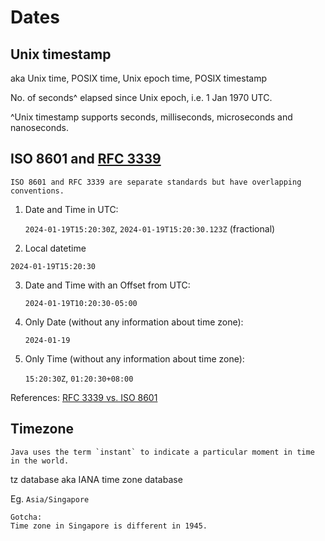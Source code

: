 # Dates

## Unix timestamp

aka Unix time, POSIX time, Unix epoch time, POSIX timestamp

No. of seconds^ elapsed since Unix epoch, i.e. 1 Jan 1970 UTC.

^Unix timestamp supports seconds, milliseconds, microseconds and nanoseconds.

## ISO 8601 and [RFC 3339](https://datatracker.ietf.org/doc/html/rfc3339#section-5.6)

```admonish note
ISO 8601 and RFC 3339 are separate standards but have overlapping conventions.
```

1.	Date and Time in UTC:

    `2024-01-19T15:20:30Z`, `2024-01-19T15:20:30.123Z` (fractional)

2.  Local datetime

   `2024-01-19T15:20:30`

3.	Date and Time with an Offset from UTC:

    `2024-01-19T10:20:30-05:00`

4.	Only Date (without any information about time zone):

    `2024-01-19`

5.	Only Time (without any information about time zone):

    `15:20:30Z`, `01:20:30+08:00`

References:
[RFC 3339 vs. ISO 8601](https://ijmacd.github.io/rfc3339-iso8601/)

## Timezone

~~~admonish tip title="Instant"
Java uses the term `instant` to indicate a particular moment in time in the world.
~~~

tz database aka IANA time zone database

Eg. `Asia/Singapore`

~~~admonish warning
Gotcha:
Time zone in Singapore is different in 1945.
~~~
